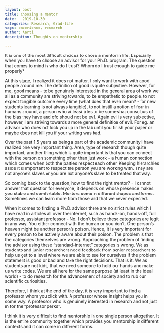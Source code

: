 ```yaml
---
layout: post
title: Choosing a mentor
date:   2019-10-30
categories: Research, Grad-life
tags: experience, research
author: Aarti
description: Thoughts on mentorship

---
```


It is one of the most difficult choices to chose a mentor in life. Especially when you have to choose an advisor for your Ph.D. program. The question that comes to mind is who do I trust? Whom do I trust enough to guide me properly?

At this stage, I realized it does not matter. I only want to work with good people around me. The definition of good is quite subjective. However, for me, good means - to be genuinely interested in the general area of work we all as a community are striving towards, to be empathetic to people, to not expect tangible outcome every time (what does that even mean? - for new students learning is not always tangible), to not instill a notion of fear in humans around, a person who at least tries to be somewhat conscious of the bias they have and ofc should not be evil. Again evil is very subjective, however, I am striving towards a more general definition of evil. For eg. an advisor who does not lock you up in the lab until you finish your paper or maybe does not kill you if your writing was bad.  

Over the past 1.5 years as being a part of the academic community I have realized one very important thing. Area, type of research though quite important, another thing which is quite important is that you can connect with the person on something other than just work - a human connection which comes when both the parties respect each other. Keeping hierarchies aside it is important to respect the person you are working with. They are not anyone’s slaves or you are not anyone’s slave to be treated that way.

So coming back to the question, how to find the right mentor? - I cannot answer that question for everyone, it depends on whose presence makes you stable and comfortable. Mentors come in different shapes and forms. Sometimes we can learn more from those and that we never expected.

When it comes to finding a Ph.D. advisor there are no strict rules which I have read in articles all over the internet, such as hands-on, hands-off, full professor, assistant professor - No. I don’t believe these categories are legit in any way. You either connect with the human or you don’t. One person’s heaven might be another person’s poison. Hence, it is very important for every person to be actively aware about their poison. The problem is that the categories themselves are wrong. Approaching the problem of finding the advisor using these “standard-internet” categories is wrong. We as students and junior researchers need feedback from senior researchers to help us get to a level where we are able to see for ourselves if the problem statement is good or bad and take the right decisions. That is it. We as students are not kids, that we need someone to hold our hands and make us write codes. We are all here for the same purpose (at least in the ideal world) - to do research for the advancement of society and to rub our scientific curiosities.

Therefore, I think at the end of the day, it is very important to find a professor whom you click with. A professor whose insight helps you in some way. A professor who is genuinely interested in research and not just in for the “professor perks”.

I think it is very difficult to find mentorship in one single person altogether. It is the entire community together which provides you mentorship in different contexts and it can come in different forms.
